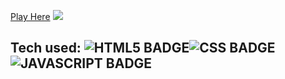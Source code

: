 <a href="https://poke-matchcards.netlify.app/" target="_blank">Play Here</a>
<a href="https://poke-matchcards.netlify.app/" target="_blank"><img src="https://github.com/CharlesCreativeContent/CharlesCreativeContent/raw/main/images/gif3.gif" /></a>



## Tech used: ![HTML5 BADGE](https://img.shields.io/static/v1?label=|&message=HTML5&color=23555f&style=plastic&logo=html5)![CSS BADGE](https://img.shields.io/static/v1?label=|&message=CSS3&color=285f65&style=plastic&logo=css3)![JAVASCRIPT BADGE](https://img.shields.io/static/v1?label=|&message=JAVASCRIPT&color=3c7f5d&style=plastic&logo=javascript)
